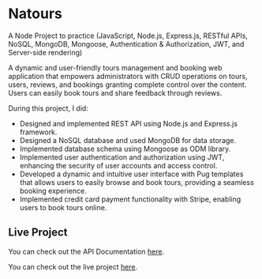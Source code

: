 # Natours

A Node Project to practice (JavaScript, Node.js, Express.js, RESTful APIs, NoSQL, MongoDB, Mongoose, Authentication & Authorization, JWT, and Server-side rendering)

A dynamic and user-friendly tours management and booking web application that empowers administrators with CRUD operations on tours, users, reviews, and bookings granting complete control over the content. Users can easily book tours and share feedback through reviews.

During this project, I did:
- Designed and implemented REST API using Node.js and Express.js framework.
- Designed a NoSQL database and used MongoDB for data storage.
- Implemented database schema using Mongoose as ODM library.
- Implemented user authentication and authorization using JWT, enhancing the security of user accounts and access control.
- Developed a dynamic and intuitive user interface with Pug templates that allows users to easily browse and book tours, providing a seamless booking experience.
- Implemented credit card payment functionality with Stripe, enabling users to book tours online.

## Live Project

You can check out the API Documentation [here](https://documenter.getpostman.com/view/27450899/2s9YRCVAU4).

You can check out the live project [here](https://natours-e8q7.onrender.com).

